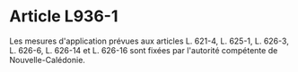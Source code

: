 # Article L936-1

Les mesures d'application prévues aux articles L. 621-4, L. 625-1, L. 626-3, L. 626-6, L. 626-14 et L. 626-16 sont fixées par l'autorité compétente de Nouvelle-Calédonie.